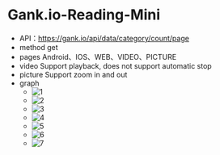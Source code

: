 # Gank.io-Reading-Mini

* API：https://gank.io/api/data/category/count/page
* method  get
* pages Android、IOS、WEB、VIDEO、PICTURE
* video Support playback, does not support automatic stop
* picture Support zoom in and out
* graph
	* ![1](https://github.com/raojianxiong/Gank.io-Reading-Mini/blob/master/screenshot/1.PNG=300x400)
	* ![2](https://github.com/raojianxiong/Gank.io-Reading-Mini/blob/master/screenshot/2.PNG=300x400)
	* ![3](https://github.com/raojianxiong/Gank.io-Reading-Mini/blob/master/screenshot/3.PNG=300x400)
	* ![4](https://github.com/raojianxiong/Gank.io-Reading-Mini/blob/master/screenshot/4.PNG=300x400)
	* ![5](https://github.com/raojianxiong/Gank.io-Reading-Mini/blob/master/screenshot/5.PNG=300x400)
	* ![6](https://github.com/raojianxiong/Gank.io-Reading-Mini/blob/master/screenshot/6.PNG=300x400)
	* ![7](https://github.com/raojianxiong/Gank.io-Reading-Mini/blob/master/screenshot/7.PNG=300x400)